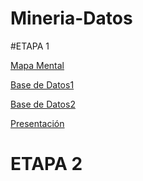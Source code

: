 # Mineria-Datos

#ETAPA 1

[Mapa Mental](https://github.com/AndyCortez98/FCFM/blob/main/Avance1_PIA_Equipo10.ipynb)

[Base de Datos1](https://github.com/AndyCortez98/FCFM/blob/main/Avance_PIA_Eq10.ipynb)

[Base de Datos2](https://github.com/AndyCortez98/FCFM/blob/main/Avance1_PIA_Equipo10.ipynb)

[Presentación](https://github.com/AndyCortez98/FCFM/blob/main/Presentacion_Reglas.de.asociacion_Equipo10.pdf)

# ETAPA 2
